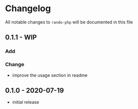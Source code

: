 # Changelog

All notable changes to `rando-php` will be documented in this file

## 0.1.1 - WIP

### Add

### Change

- improve the usage section in readme

## 0.1.0 - 2020-07-19

- initial release
